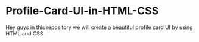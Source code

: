# Profile-Card-UI-in-HTML-CSS
Hey guys in this repository we will create a beautiful profile card UI by using HTML and CSS
